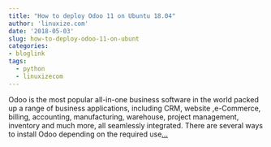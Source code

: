 ```yaml
---
title: "How to deploy Odoo 11 on Ubuntu 18.04"
author: 'linuxize.com'
date: '2018-05-03'
slug: how-to-deploy-odoo-11-on-ubunt
categories:
- bloglink
tags:
  - python
  - linuxizecom
---
```


Odoo is the most popular all-in-one business software in the world packed up a range of business applications, including CRM, website ,e-Commerce, billing, accounting, manufacturing, warehouse, project management, inventory and much more, all seamlessly integrated. There are several ways to install Odoo depending on the required use[... <i class="fas fa-external-link-alt"></i>](https://linuxize.com/post/how-to-deploy-odoo-11-on-ubuntu-18-04/)

